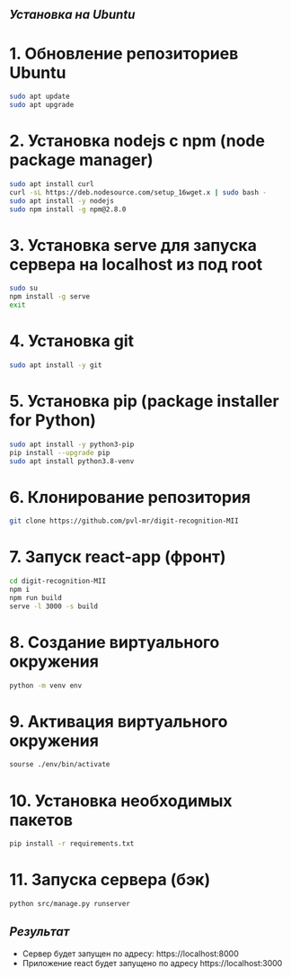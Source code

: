 ## _Установка на Ubuntu_
# 1. Обновление репозиториев Ubuntu
```sh
sudo apt update
sudo apt upgrade 
```
# 2. Установка nodejs c npm (node package manager)
```sh
sudo apt install curl
curl -sL https://deb.nodesource.com/setup_16wget.x | sudo bash -
sudo apt install -y nodejs
sudo npm install -g npm@2.8.0 
```
# 3. Установка serve для запуска сервера на localhost из под root
```sh
sudo su
npm install -g serve
exit
```
# 4. Установка git
```sh
sudo apt install -y git 
```

# 5. Установка pip (package installer for Python)
```sh
sudo apt install -y python3-pip
pip install --upgrade pip
sudo apt install python3.8-venv
```

# 6. Клонирование репозитория
```sh
git clone https://github.com/pvl-mr/digit-recognition-MII
```

# 7. Запуск react-app (фронт)
```sh
cd digit-recognition-MII
npm i
npm run build
serve -l 3000 -s build
```
 
# 8. Создание виртуального окружения
```sh
python -m venv env
```

# 9. Активация виртуального окружения
```sh
sourse ./env/bin/activate
```

# 10. Установка необходимых пакетов
```sh
pip install -r requirements.txt
```

# 11. Запуска сервера (бэк)
```sh
python src/manage.py runserver
```

## _Результат_
- Сервер будет запущен по адресу: https://localhost:8000
- Приложение react будет запущено по адресу https://localhost:3000


